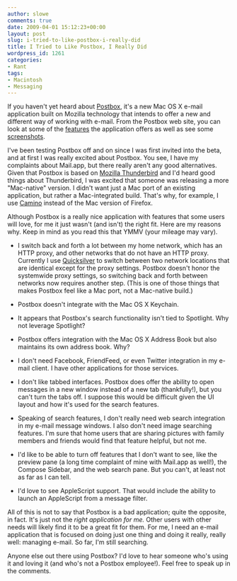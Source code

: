 ```yaml
---
author: slowe
comments: true
date: 2009-04-01 15:12:23+00:00
layout: post
slug: i-tried-to-like-postbox-i-really-did
title: I Tried to Like Postbox, I Really Did
wordpress_id: 1261
categories:
- Rant
tags:
- Macintosh
- Messaging
---
```


If you haven't yet heard about [Postbox](http://www.postbox-inc.com/), it's a new Mac OS X e-mail application built on Mozilla technology that intends to offer a new and different way of working with e-mail. From the Postbox web site, you can look at some of the [features](http://www.postbox-inc.com/features) the application offers as well as see some [screenshots](http://www.postbox-inc.com/screenshots).

I've been testing Postbox off and on since I was first invited into the beta, and at first I was really excited about Postbox. You see, I have my complaints about Mail.app, but there really aren't any good alternatives. Given that Postbox is based on [Mozilla Thunderbird](http://www.mozillamessaging.com/en-US/thunderbird/) and I'd heard good things about Thunderbird, I was excited that someone was releasing a more "Mac-native" version. I didn't want just a Mac port of an existing application, but rather a Mac-integrated build. That's why, for example, I use [Camino](http://www.caminobrowser.org/) instead of the Mac version of Firefox.

Although Postbox is a really nice application with features that some users will love, for me it just wasn't (and isn't) the right fit. Here are my reasons why. Keep in mind as you read this that YMMV (your mileage may vary).

* I switch back and forth a lot between my home network, which has an HTTP proxy, and other networks that do not have an HTTP proxy. Currently I use [Quicksilver](http://www.blacktree.com/) to switch between two network locations that are identical except for the proxy settings. Postbox doesn't honor the systemwide proxy settings, so switching back and forth between networks now requires another step. (This is one of those things that makes Postbox feel like a Mac port, not a Mac-native build.)

* Postbox doesn't integrate with the Mac OS X Keychain.

* It appears that Postbox's search functionality isn't tied to Spotlight. Why not leverage Spotlight?

* Postbox offers integration with the Mac OS X Address Book but also maintains its own address book. Why?

* I don't need Facebook, FriendFeed, or even Twitter integration in my e-mail client. I have other applications for those services.

* I don't like tabbed interfaces. Postbox does offer the ability to open messages in a new window instead of a new tab (thankfully!), but you can't turn the tabs off. I suppose this would be difficult given the UI layout and how it's used for the search features.

* Speaking of search features, I don't really need web search integration in my e-mail message windows. I also don't need image searching features. I'm sure that home users that are sharing pictures with family members and friends would find that feature helpful, but not me.

* I'd like to be able to turn off features that I don't want to see, like the preview pane (a long time complaint of mine with Mail.app as well!), the Compose Sidebar, and the web search pane. But you can't, at least not as far as I can tell.

* I'd love to see AppleScript support. That would include the ability to launch an AppleScript from a message filter.

All of this is not to say that Postbox is a bad application; quite the opposite, in fact. It's just not the _right application for me._ Other users with other needs will likely find it to be a great fit for them. For me, I need an e-mail application that is focused on doing just one thing and doing it really, really well: managing e-mail. So far, I'm still searching.

Anyone else out there using Postbox? I'd love to hear someone who's using it and loving it (and who's not a Postbox employee!). Feel free to speak up in the comments.
